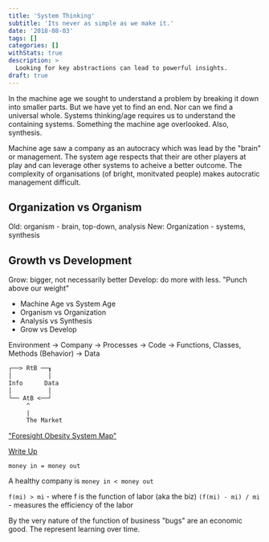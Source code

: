 ```yaml
---
title: 'System Thinking'
subtitle: 'Its never as simple as we make it.'
date: '2018-08-03'
tags: []
categories: []
withStats: true
description: >
  Looking for key abstractions can lead to powerful insights.
draft: true
---
```


In the machine age we sought to understand a problem by breaking it down into smaller parts. But we have yet to find an end. Nor can we find a universal whole. Systems thinking/age requires us to understand the containing systems. Something the machine age overlooked. Also, synthesis.

Machine age saw a company as an autocracy which was lead by the "brain" or management. The system age respects that their are other players at play and can leverage other systems to acheive a better outcome. The complexity of organisations (of bright, monitvated people) makes autocratic management difficult.

## Organization vs Organism

Old: organism - brain, top-down, analysis
New: Organization - systems, synthesis

## Growth vs Development

Grow: bigger, not necessarily better
Develop: do more with less. "Punch above our weight"

- Machine Age vs System Age
- Organism vs Organization
- Analysis vs Synthesis
- Grow vs Develop

Environment -> Company -> Processes -> Code -> Functions, Classes, Methods (Behavior) -> Data

```txt
┌──> RtB ──┒
│          │
Info      Data
│          │
└── AtB <──┘
     ^
     |
     The Market
```

["Foresight Obesity System Map"](https://assets.publishing.service.gov.uk/government/uploads/system/uploads/attachment_data/file/296290/obesity-map-full-hi-res.pdf)

[Write Up](https://www.ncbi.nlm.nih.gov/pmc/articles/PMC6298210/)

`money in = money out`

A healthy company is `money in < money out`

`f(mi) > mi` - where f is the function of labor (aka the biz)
`(f(mi) - mi) / mi` - measures the efficiency of the labor

By the very nature of the function of business "bugs" are an economic good. The represent learning over time.
